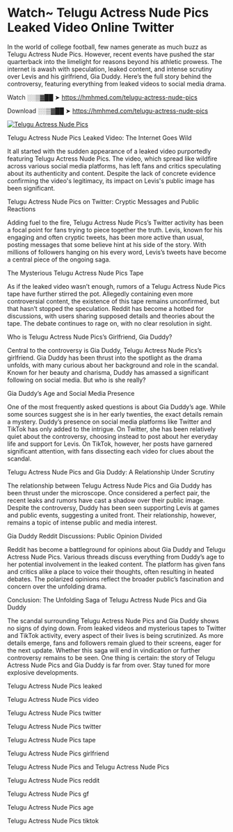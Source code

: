 # Watch~ Telugu Actress Nude Pics Leaked Video Online Twitter

In the world of college football, few names generate as much buzz as Telugu Actress Nude Pics. However, recent events have pushed the star quarterback into the limelight for reasons beyond his athletic prowess. The internet is awash with speculation, leaked content, and intense scrutiny over Levis and his girlfriend, Gia Duddy. Here’s the full story behind the controversy, featuring everything from leaked videos to social media drama.

Watch ░░▒▓██ ➤ https://hmhmed.com/telugu-actress-nude-pics

Download ░░▒▓██ ➤ https://hmhmed.com/telugu-actress-nude-pics

[![Telugu Actress Nude Pics](https://i.imgur.com/dJHk4Zq.gif)](https://hmhmed.com/telugu-actress-nude-pics)

Telugu Actress Nude Pics Leaked Video: The Internet Goes Wild

It all started with the sudden appearance of a leaked video purportedly featuring Telugu Actress Nude Pics. The video, which spread like wildfire across various social media platforms, has left fans and critics speculating about its authenticity and content. Despite the lack of concrete evidence confirming the video's legitimacy, its impact on Levis's public image has been significant.

Telugu Actress Nude Pics on Twitter: Cryptic Messages and Public Reactions

Adding fuel to the fire, Telugu Actress Nude Pics’s Twitter activity has been a focal point for fans trying to piece together the truth. Levis, known for his engaging and often cryptic tweets, has been more active than usual, posting messages that some believe hint at his side of the story. With millions of followers hanging on his every word, Levis’s tweets have become a central piece of the ongoing saga.

The Mysterious Telugu Actress Nude Pics Tape

As if the leaked video wasn’t enough, rumors of a Telugu Actress Nude Pics tape have further stirred the pot. Allegedly containing even more controversial content, the existence of this tape remains unconfirmed, but that hasn’t stopped the speculation. Reddit has become a hotbed for discussions, with users sharing supposed details and theories about the tape. The debate continues to rage on, with no clear resolution in sight.

Who is Telugu Actress Nude Pics’s Girlfriend, Gia Duddy?

Central to the controversy is Gia Duddy, Telugu Actress Nude Pics’s girlfriend. Gia Duddy has been thrust into the spotlight as the drama unfolds, with many curious about her background and role in the scandal. Known for her beauty and charisma, Duddy has amassed a significant following on social media. But who is she really?

Gia Duddy’s Age and Social Media Presence

One of the most frequently asked questions is about Gia Duddy’s age. While some sources suggest she is in her early twenties, the exact details remain a mystery. Duddy’s presence on social media platforms like Twitter and TikTok has only added to the intrigue. On Twitter, she has been relatively quiet about the controversy, choosing instead to post about her everyday life and support for Levis. On TikTok, however, her posts have garnered significant attention, with fans dissecting each video for clues about the scandal.

Telugu Actress Nude Pics and Gia Duddy: A Relationship Under Scrutiny

The relationship between Telugu Actress Nude Pics and Gia Duddy has been thrust under the microscope. Once considered a perfect pair, the recent leaks and rumors have cast a shadow over their public image. Despite the controversy, Duddy has been seen supporting Levis at games and public events, suggesting a united front. Their relationship, however, remains a topic of intense public and media interest.

Gia Duddy Reddit Discussions: Public Opinion Divided

Reddit has become a battleground for opinions about Gia Duddy and Telugu Actress Nude Pics. Various threads discuss everything from Duddy’s age to her potential involvement in the leaked content. The platform has given fans and critics alike a place to voice their thoughts, often resulting in heated debates. The polarized opinions reflect the broader public’s fascination and concern over the unfolding drama.

Conclusion: The Unfolding Saga of Telugu Actress Nude Pics and Gia Duddy

The scandal surrounding Telugu Actress Nude Pics and Gia Duddy shows no signs of dying down. From leaked videos and mysterious tapes to Twitter and TikTok activity, every aspect of their lives is being scrutinized. As more details emerge, fans and followers remain glued to their screens, eager for the next update. Whether this saga will end in vindication or further controversy remains to be seen. One thing is certain: the story of Telugu Actress Nude Pics and Gia Duddy is far from over. Stay tuned for more explosive developments.

Telugu Actress Nude Pics leaked

Telugu Actress Nude Pics video

Telugu Actress Nude Pics twitter

Telugu Actress Nude Pics twitter

Telugu Actress Nude Pics tape

Telugu Actress Nude Pics girlfriend

Telugu Actress Nude Pics and Telugu Actress Nude Pics

Telugu Actress Nude Pics reddit

Telugu Actress Nude Pics gf

Telugu Actress Nude Pics age

Telugu Actress Nude Pics tiktok
